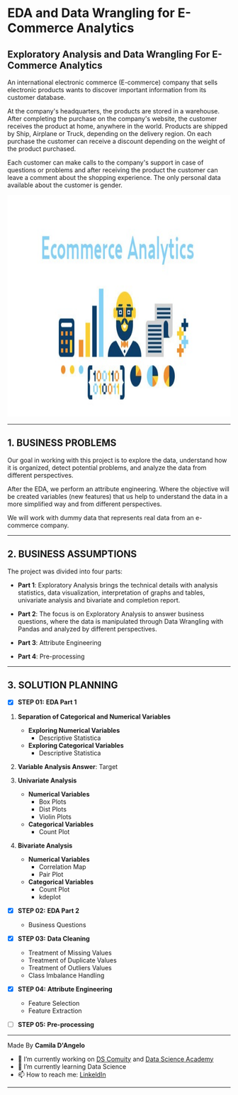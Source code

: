 # **EDA and Data Wrangling for E-Commerce Analytics**

## Exploratory Analysis and Data Wrangling For E-Commerce Analytics

An international electronic commerce (E-commerce) company that sells electronic products wants to discover important information from its customer database.

At the company's headquarters, the products are stored in a warehouse. After completing the purchase on the company's website, the customer receives the product at home, anywhere in the world. Products are shipped by Ship, Airplane or Truck, depending on the delivery region. On each purchase the customer can receive a discount depending on the weight of the product purchased.

Each customer can make calls to the company's support in case of questions or problems and after receiving the product the customer can leave a comment about the shopping experience. The only personal data available about the customer is gender.

<div align="center">
<p float="left">
    <img src="/images/analytics.jpg" width="1000" height="500"/>
</p>
</div>

***
## 1. BUSINESS PROBLEMS

Our goal in working with this project is to explore the data, understand how it is organized, detect potential problems, and analyze the data from different perspectives.

After the EDA, we perform an attribute engineering. Where the objective will be created variables (new features) that us
help to understand the data in a more simplified way and from different perspectives.

We will work with dummy data that represents real data from an e-commerce company.
 
***
## 2. BUSINESS ASSUMPTIONS

The project was divided into four parts:

 * **Part 1**:  Exploratory Analysis brings the technical details with analysis statistics, data visualization, interpretation of graphs and tables, univariate analysis and bivariate and completion report.

 * **Part 2**: The focus is on Exploratory Analysis to answer business questions, where the data is manipulated through Data Wrangling with Pandas and analyzed by different perspectives.
 
 * **Part 3**: Attribute Engineering
 
  * **Part 4**: Pre-processing

***
## 3. SOLUTION PLANNING

- [x] **STEP 01:** **EDA Part 1**

1. **Separation of Categorical and Numerical Variables**
	* **Exploring Numerical Variables**
		* Descriptive Statistica
	* **Exploring Categorical Variables**
		* Descriptive Statistica

2. **Variable Analysis Answer**: Target

3. **Univariate Analysis**
	* **Numerical Variables**
		* Box Plots
		* Dist Plots
		* Violin Plots
	* **Categorical Variables**
		* Count Plot

4. **Bivariate Analysis**
	* **Numerical Variables**
		* Correlation Map
		* Pair Plot
	* **Categorical Variables**
		* Count Plot
		* kdeplot

- [x] **STEP 02:** **EDA Part 2**
	* Business Questions
	
- [x] **STEP 03:** **Data Cleaning**
	* Treatment of Missing Values
	* Treatment of Duplicate Values
	* Treatment of Outliers Values
	* Class Imbalance Handling
	
- [x] **STEP 04:** **Attribute Engineering**
	* Feature Selection
	* Feature Extraction

- [ ] **STEP 05:** **Pre-processing**
	

***

Made By **Camila D'Angelo**

- 🔭 I’m currently working on [DS Comuity](https://www.comunidadedatascience.com/) and [Data Science Academy](https://www.datascienceacademy.com.br/bundle/formacao-cientista-de-dados)
- 🌱 I’m currently learning Data Science
- 📫 How to reach me:  [LinkeldIn](https://www.linkedin.com/in/camiladangelotempesta/)

***
